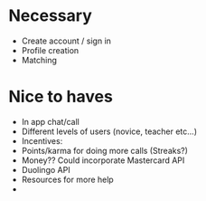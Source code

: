 # Necessary
- Create account / sign in
- Profile creation
- Matching

# Nice to haves
- In app chat/call
- Different levels of users (novice, teacher etc...)
- Incentives:
 - Points/karma for doing more calls (Streaks?)
 - Money?? Could incorporate Mastercard API
- Duolingo API
- Resources for more help
- 
